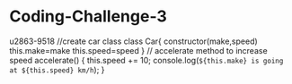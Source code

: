 # Coding-Challenge-3
u2863-9518
//create car class
class Car{
    constructor(make,speed)
    this.make=make
    this.speed=speed
}
// accelerate method to increase speed
    accelerate() {
        this.speed += 10;
        console.log(`${this.make} is going at ${this.speed} km/h`);
    }
    
